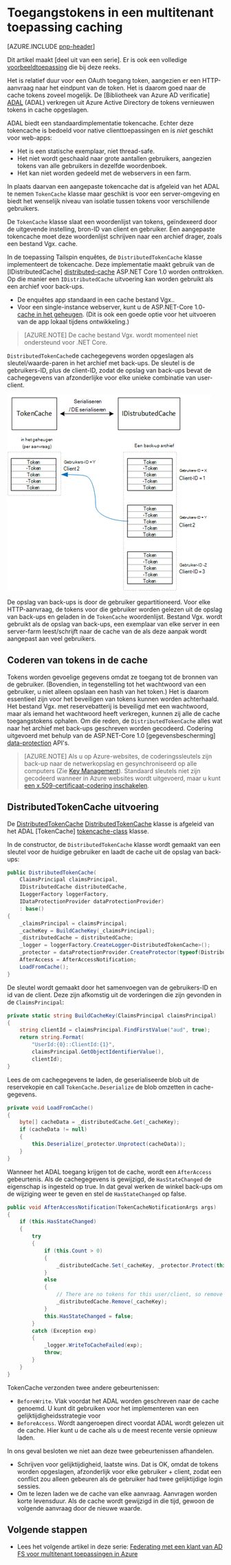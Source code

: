 <properties
   pageTitle="Access tokens in een multitenant toepassing caching | Microsoft Azure"
   description="Toegangstokens gebruikt om een back-end Web API aan te roepen in cache opslaan"
   services=""
   documentationCenter="na"
   authors="MikeWasson"
   manager="roshar"
   editor=""
   tags=""/>

<tags
   ms.service="guidance"
   ms.devlang="dotnet"
   ms.topic="article"
   ms.tgt_pltfrm="na"
   ms.workload="na"
   ms.date="02/16/2016"
   ms.author="mwasson"/>


# <a name="caching-access-tokens-in-a-multitenant-application"></a>Toegangstokens in een multitenant toepassing caching

[AZURE.INCLUDE [pnp-header](../../includes/guidance-pnp-header-include.md)]

Dit artikel maakt [deel uit van een serie]. Er is ook een volledige [voorbeeldtoepassing] die bij deze reeks.

Het is relatief duur voor een OAuth toegang token, aangezien er een HTTP-aanvraag naar het eindpunt van de token. Het is daarom goed naar de cache tokens zoveel mogelijk. De [Bibliotheek van Azure AD verificatie] [ ADAL] (ADAL) verkregen uit Azure Active Directory de tokens vernieuwen tokens in cache opgeslagen.

ADAL biedt een standaardimplementatie tokencache. Echter deze tokencache is bedoeld voor native clienttoepassingen en is _niet_ geschikt voor web-apps:

-   Het is een statische exemplaar, niet thread-safe.
-   Het niet wordt geschaald naar grote aantallen gebruikers, aangezien tokens van alle gebruikers in dezelfde woordenboek.
-   Het kan niet worden gedeeld met de webservers in een farm.

In plaats daarvan een aangepaste tokencache dat is afgeleid van het ADAL te nemen `TokenCache` klasse maar geschikt is voor een server-omgeving en biedt het wenselijk niveau van isolatie tussen tokens voor verschillende gebruikers.

De `TokenCache` klasse slaat een woordenlijst van tokens, geïndexeerd door de uitgevende instelling, bron-ID van client en gebruiker. Een aangepaste tokencache moet deze woordenlijst schrijven naar een archief drager, zoals een bestand Vgx. cache.

In de toepassing Tailspin enquêtes, de `DistributedTokenCache` klasse implementeert de tokencache. Deze implementatie maakt gebruik van de [IDistributedCache] [ distributed-cache] ASP.NET Core 1.0 worden onttrokken. Op die manier een `IDistributedCache` uitvoering kan worden gebruikt als een archief voor back-ups.

-   De enquêtes app standaard in een cache bestand Vgx..
-   Voor een single-instance webserver, kunt u de ASP.NET-Core 1.0- [cache in het geheugen][in-memory-cache]. (Dit is ook een goede optie voor het uitvoeren van de app lokaal tijdens ontwikkeling.)

> [AZURE.NOTE] De cache bestand Vgx. wordt momenteel niet ondersteund voor .NET Core.

`DistributedTokenCache`de cachegegevens worden opgeslagen als sleutel/waarde-paren in het archief met back-ups. De sleutel is de gebruikers-ID, plus de client-ID, zodat de opslag van back-ups bevat de cachegegevens van afzonderlijke voor elke unieke combinatie van user-client.

![Tokencache](media/guidance-multitenant-identity/token-cache.png)

De opslag van back-ups is door de gebruiker gepartitioneerd. Voor elke HTTP-aanvraag, de tokens voor die gebruiker worden gelezen uit de opslag van back-ups en geladen in de `TokenCache` woordenlijst. Bestand Vgx. wordt gebruikt als de opslag van back-ups, een exemplaar van elke server in een server-farm leest/schrijft naar de cache van de als deze aanpak wordt aangepast aan veel gebruikers.

## <a name="encrypting-cached-tokens"></a>Coderen van tokens in de cache

Tokens worden gevoelige gegevens omdat ze toegang tot de bronnen van de gebruiker. (Bovendien, in tegenstelling tot het wachtwoord van een gebruiker, u niet alleen opslaan een hash van het token.) Het is daarom essentieel zijn voor het beveiligen van tokens kunnen worden achterhaald. Het bestand Vgx. met reservebatterij is beveiligd met een wachtwoord, maar als iemand het wachtwoord heeft verkregen, kunnen zij alle de cache toegangstokens ophalen. Om die reden, de `DistributedTokenCache` alles wat naar het archief met back-ups geschreven worden gecodeerd. Codering uitgevoerd met behulp van de ASP.NET-Core 1.0 [gegevensbescherming] [ data-protection] API's.

> [AZURE.NOTE] Als u op Azure-websites, de coderingssleutels zijn back-up naar de netwerkopslag en gesynchroniseerd op alle computers (Zie [Key Management][key-management]). Standaard sleutels niet zijn gecodeerd wanneer in Azure websites wordt uitgevoerd, maar u kunt [een x.509-certificaat-codering inschakelen][x509-cert-encryption].


## <a name="distributedtokencache-implementation"></a>DistributedTokenCache uitvoering

De [DistributedTokenCache] [ DistributedTokenCache] klasse is afgeleid van het ADAL [TokenCache] [ tokencache-class] klasse.

In de constructor, de `DistributedTokenCache` klasse wordt gemaakt van een sleutel voor de huidige gebruiker en laadt de cache uit de opslag van back-ups:

```csharp
public DistributedTokenCache(
    ClaimsPrincipal claimsPrincipal,
    IDistributedCache distributedCache,
    ILoggerFactory loggerFactory,
    IDataProtectionProvider dataProtectionProvider)
    : base()
{
    _claimsPrincipal = claimsPrincipal;
    _cacheKey = BuildCacheKey(_claimsPrincipal);
    _distributedCache = distributedCache;
    _logger = loggerFactory.CreateLogger<DistributedTokenCache>();
    _protector = dataProtectionProvider.CreateProtector(typeof(DistributedTokenCache).FullName);
    AfterAccess = AfterAccessNotification;
    LoadFromCache();
}
```

De sleutel wordt gemaakt door het samenvoegen van de gebruikers-ID en id van de client. Deze zijn afkomstig uit de vorderingen die zijn gevonden in de `ClaimsPrincipal`:

```csharp
private static string BuildCacheKey(ClaimsPrincipal claimsPrincipal)
{
    string clientId = claimsPrincipal.FindFirstValue("aud", true);
    return string.Format(
        "UserId:{0}::ClientId:{1}",
        claimsPrincipal.GetObjectIdentifierValue(),
        clientId);
}
```

Lees de om cachegegevens te laden, de geserialiseerde blob uit de reservekopie en call `TokenCache.Deserialize` de blob omzetten in cache-gegevens.

```csharp
private void LoadFromCache()
{
    byte[] cacheData = _distributedCache.Get(_cacheKey);
    if (cacheData != null)
    {
        this.Deserialize(_protector.Unprotect(cacheData));
    }
}
```

Wanneer het ADAL toegang krijgen tot de cache, wordt een `AfterAccess` gebeurtenis. Als de cachegegevens is gewijzigd, de `HasStateChanged` de eigenschap is ingesteld op true. In dat geval werken de winkel back-ups om de wijziging weer te geven en stel de `HasStateChanged` op false.

```csharp
public void AfterAccessNotification(TokenCacheNotificationArgs args)
{
    if (this.HasStateChanged)
    {
        try
        {
            if (this.Count > 0)
            {
                _distributedCache.Set(_cacheKey, _protector.Protect(this.Serialize()));
            }
            else
            {
                // There are no tokens for this user/client, so remove the item from the cache.
                _distributedCache.Remove(_cacheKey);
            }
            this.HasStateChanged = false;
        }
        catch (Exception exp)
        {
            _logger.WriteToCacheFailed(exp);
            throw;
        }
    }
}
```

TokenCache verzonden twee andere gebeurtenissen:

- `BeforeWrite`. Vlak voordat het ADAL worden geschreven naar de cache genoemd. U kunt dit gebruiken voor het implementeren van een gelijktijdigheidsstrategie voor
- `BeforeAccess`. Wordt aangeroepen direct voordat ADAL wordt gelezen uit de cache. Hier kunt u de cache als u de meest recente versie opnieuw laden.

In ons geval besloten we niet aan deze twee gebeurtenissen afhandelen.

- Schrijven voor gelijktijdigheid, laatste wins. Dat is OK, omdat de tokens worden opgeslagen, afzonderlijk voor elke gebruiker + client, zodat een conflict zou alleen gebeuren als de gebruiker had twee gelijktijdige login sessies.
- Om te lezen laden we de cache van elke aanvraag. Aanvragen worden korte levensduur. Als de cache wordt gewijzigd in die tijd, gewoon de volgende aanvraag door de nieuwe waarde.

## <a name="next-steps"></a>Volgende stappen

- Lees het volgende artikel in deze serie: [Federating met een klant van AD FS voor multitenant toepassingen in Azure][adfs]

<!-- links -->
[ADAL]: https://msdn.microsoft.com/library/azure/jj573266.aspx
[adfs]: guidance-multitenant-identity-adfs.md
[data-protection]: https://docs.asp.net/en/latest/security/data-protection/index.html
[distributed-cache]: https://docs.asp.net/en/latest/fundamentals/distributed-cache.html
[DistributedTokenCache]: https://github.com/Azure-Samples/guidance-identity-management-for-multitenant-apps/blob/master/src/Tailspin.Surveys.TokenStorage/DistributedTokenCache.cs
[key-management]: https://docs.asp.net/en/latest/security/data-protection/configuration/default-settings.html
[in-memory-cache]: https://docs.asp.net/en/latest/fundamentals/caching.html
[tokencache-class]: https://msdn.microsoft.com/library/azure/microsoft.identitymodel.clients.activedirectory.tokencache.aspx
[x509-cert-encryption]: https://docs.asp.net/en/latest/security/data-protection/implementation/key-encryption-at-rest.html#x-509-certificate
[bij een reeks hoort]: guidance-multitenant-identity.md
[voorbeeldtoepassing]: https://github.com/Azure-Samples/guidance-identity-management-for-multitenant-apps
